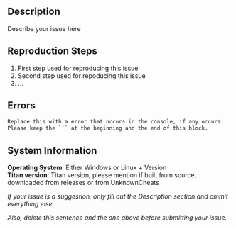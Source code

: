 ## Description

Describe your issue here

## Reproduction Steps

1. First step used for reproducing this issue
2. Second step used for repoducing this issue
3. ...

## Errors

```bash
Replace this with a error that occurs in the console, if any occurs.
Please keep the ``` at the beginning and the end of this block.
```

## System Information

**Operating System**: Either Windows or Linux + Version  
**Titan version**: Titan version, please mention if built from source, downloaded from releases or from UnknownCheats

*If your issue is a suggestion, only fill out the Description section and ommit everything else.*

*Also, delete this sentence and the one above before submitting your issue.*
